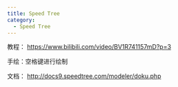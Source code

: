 ```yaml
---
title: Speed Tree
category:
  - Speed Tree
---
```



教程： https://www.bilibili.com/video/BV1R741157mD?p=3

手绘：空格键进行绘制

文档： http://docs9.speedtree.com/modeler/doku.php
